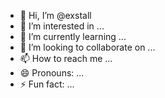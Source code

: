 - 👋 Hi, I’m @exstall
- 👀 I’m interested in ...
- 🌱 I’m currently learning ...
- 💞️ I’m looking to collaborate on ...
- 📫 How to reach me ...
- 😄 Pronouns: ...
- ⚡ Fun fact: ...

<!---
exstall/exstall is a ✨ special ✨ repository because its `README.md` (this file) appears on your GitHub profile.
You can click the Preview link to take a look at your changes.
--->
